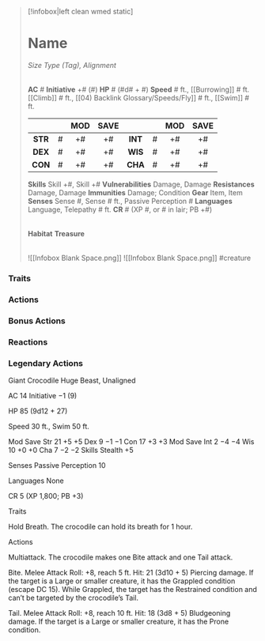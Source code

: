 > [!infobox|left clean wmed static]
> # Name
> *Size Type (Tag), Alignment*
> 
> | |
> | - |
> **AC** # **Initiative** +# (#)
> **HP** # (#d# + #)
> **Speed** # ft., [[Burrowing]] # ft. [[Climb]] # ft., [[04) Backlink Glossary/Speeds/Fly]] # ft., [[Swim]] # ft.
> 
> | | | MOD | SAVE | | | MOD | SAVE |
> | :-: | :-: | :-: | :-: | :-: | :-: | :-: | :-: |
> | **STR** | # | +# | +# | **INT** | # | +# | +# | 
> | **DEX** | # | +# | +# | **WIS** | # | +# | +# |
> | **CON** | # | +# | +# | **CHA** | # | +# | +# |
> **Skills** Skill +#, Skill +#
> **Vulnerabilities** Damage, Damage
> **Resistances** Damage, Damage
> **Immunities** Damage; Condition
> **Gear** Item, Item
> **Senses** Sense #, Sense # ft., Passive Perception #
> **Languages** Language, Telepathy # ft.
> **CR** # (XP #, or # in lair; PB +#)
>
> | |
> | - |
> **Habitat**
> **Treasure**
> 
> | |
> | - |
> ![[Infobox Blank Space.png]]
> ![[Infobox Blank Space.png]]
> #creature 


### Traits
### Actions
### Bonus Actions
### Reactions
### Legendary Actions
Giant Crocodile
Huge Beast, Unaligned

AC 14 Initiative −1 (9)

HP 85 (9d12 + 27)

Speed 30 ft., Swim 50 ft.

Mod	Save
Str	21	+5	+5
Dex	9	−1	−1
Con	17	+3	+3
Mod	Save
Int	2	−4	−4
Wis	10	+0	+0
Cha	7	−2	−2
Skills Stealth +5

Senses Passive Perception 10

Languages None

CR 5 (XP 1,800; PB +3)

Traits

Hold Breath. The crocodile can hold its breath for 1 hour.

Actions

Multiattack. The crocodile makes one Bite attack and one Tail attack.

Bite. Melee Attack Roll: +8, reach 5 ft. Hit: 21 (3d10 + 5) Piercing damage. If the target is a Large or smaller creature, it has the Grappled condition (escape DC 15). While Grappled, the target has the Restrained condition and can’t be targeted by the crocodile’s Tail.

Tail. Melee Attack Roll: +8, reach 10 ft. Hit: 18 (3d8 + 5) Bludgeoning damage. If the target is a Large or smaller creature, it has the Prone condition.